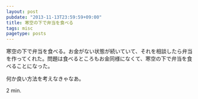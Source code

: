 ```yaml
---
layout: post
pubdate: "2013-11-13T23:59:59+09:00"
title: 寒空の下で弁当を食べる
tags: misc
pagetype: posts
---
```

寒空の下で弁当を食べる。お金がない状態が続いていて、それを相談したら弁当を作ってくれた。問題は食べるところもお金同様になくて、寒空の下で弁当を食べることになった。

何か良い方法を考えなきゃなあ。

2 min.
